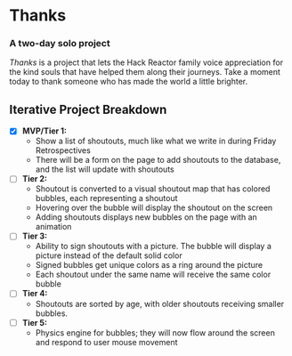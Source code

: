 # Thanks
### A two-day solo project

*Thanks* is a project that lets the Hack Reactor family voice appreciation for the kind souls that have helped them along their journeys.
Take a moment today to thank someone who has made the world a little brighter.

## Iterative Project Breakdown
- [x] **MVP/Tier 1:**
    - Show a list of shoutouts, much like what we write in during Friday Retrospectives
    - There will be a form on the page to add shoutouts to the database, and the list will update with shoutouts
- [ ] **Tier 2:** 
    - Shoutout is converted to a visual shoutout map that has colored bubbles, each representing a shoutout
    - Hovering over the bubble will display the shoutout on the screen
    - Adding shoutouts displays new bubbles on the page with an animation
- [ ] **Tier 3:** 
    - Ability to sign shoutouts with a picture. The bubble will display a picture instead of the default solid color
    - Signed bubbles get unique colors as a ring around the picture
    - Each shoutout under the same name will receive the same color bubble
- [ ] **Tier 4:** 
    - Shoutouts are sorted by age, with older shoutouts receiving smaller bubbles.
- [ ] **Tier 5:** 
    - Physics engine for bubbles; they will now flow around the screen and respond to user mouse movement
